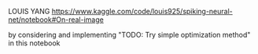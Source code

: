 LOUIS YANG
https://www.kaggle.com/code/louis925/spiking-neural-net/notebook#On-real-image

by considering and implementing "TODO: Try simple optimization method" in this notebook
